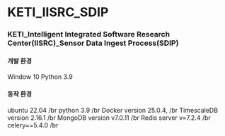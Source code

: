 # KETI_IISRC_SDIP

### KETI_Intelligent Integrated Software Research Center(IISRC)_Sensor Data Ingest Process(SDIP)

#### 개발 환경
Window 10
Python 3.9

#### 동작 환경
ubuntu 22.04 /br
python 3.9 /br
Docker version 25.0.4, /br
TimescaleDB version 2.16.1 /br
MongoDB version v7.0.11 /br
Redis server v=7.2.4 /br
celery==5.4.0 /br
